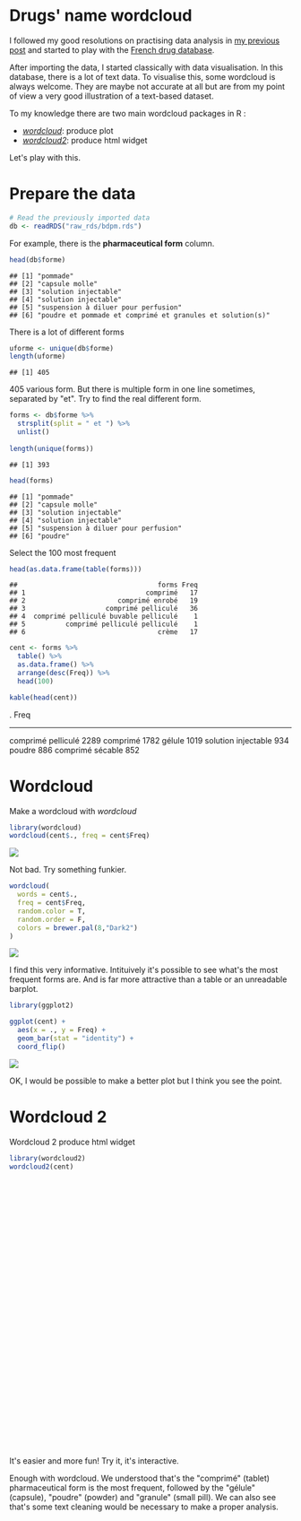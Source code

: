 # Drugs' name wordcloud



I followed my good resolutions on practising data analysis in [my previous post](http://blog.jom.link/data_science_pet_project.html) and started to play with the [French drug database](https://github.com/jomuller/explore_drug_database).

After importing the data, I started classically with data visualisation. In this database, there is a lot of text data. To visualise this, some wordcloud is always welcome. They are maybe not accurate at all but are from my point of view a very good illustration of a text-based dataset.

To my knowledge there are two main wordcloud packages in R :

- [*wordcloud*](https://cran.rstudio.com/web/packages/wordcloud/index.html): produce plot
- [*wordcloud2*](https://cran.rstudio.com/web/packages/wordcloud2/index.html): produce html widget

Let's play with this.

# Prepare the data


```r
# Read the previously imported data
db <- readRDS("raw_rds/bdpm.rds")
```

For example, there is the **pharmaceutical form** column.


```r
head(db$forme)
```

```
## [1] "pommade"                                                 
## [2] "capsule molle"                                           
## [3] "solution injectable"                                     
## [4] "solution injectable"                                     
## [5] "suspension à diluer pour perfusion"                      
## [6] "poudre et pommade et comprimé et granules et solution(s)"
```

There is a lot of different forms


```r
uforme <- unique(db$forme)
length(uforme)
```

```
## [1] 405
```

405 various form. But there is multiple form in one line sometimes, separated by "et". Try to find the real different form.


```r
forms <- db$forme %>%
  strsplit(split = " et ") %>%
  unlist() 
  
length(unique(forms))  
```

```
## [1] 393
```

```r
head(forms)
```

```
## [1] "pommade"                           
## [2] "capsule molle"                     
## [3] "solution injectable"               
## [4] "solution injectable"               
## [5] "suspension à diluer pour perfusion"
## [6] "poudre"
```

Select the 100 most frequent


```r
head(as.data.frame(table(forms)))
```

```
##                                   forms Freq
## 1                              comprimé   17
## 2                       comprimé enrobé   19
## 3                    comprimé pelliculé   36
## 4  comprimé pelliculé buvable pelliculé    1
## 5          comprimé pelliculé pelliculé    1
## 6                                 crème   17
```

```r
cent <- forms %>%
  table() %>%
  as.data.frame() %>%
  arrange(desc(Freq)) %>%
  head(100)

kable(head(cent))
```



.                      Freq
--------------------  -----
comprimé pelliculé     2289
comprimé               1782
gélule                 1019
solution injectable     934
poudre                  886
comprimé sécable        852

# Wordcloud

Make a wordcloud with *wordcloud*


```r
library(wordcloud)
wordcloud(cent$., freq = cent$Freq)
```

![](/assets/2016-12-27-Drug_wordcloud_files/figure-html/unnamed-chunk-6-1.png)<!-- -->

Not bad. Try something funkier.


```r
wordcloud(
  words = cent$., 
  freq = cent$Freq, 
  random.color = T, 
  random.order = F, 
  colors = brewer.pal(8,"Dark2")
)
```

![](/assets/2016-12-27-Drug_wordcloud_files/figure-html/unnamed-chunk-7-1.png)<!-- -->

I find this very informative. Intituively it's possible to see what's the most frequent forms are. And is far more attractive than a table or an unreadable barplot.


```r
library(ggplot2)

ggplot(cent) +
  aes(x = ., y = Freq) +
  geom_bar(stat = "identity") +
  coord_flip()
```

![](/assets/2016-12-27-Drug_wordcloud_files/figure-html/unnamed-chunk-8-1.png)<!-- -->

OK, I would be possible to make a better plot but I think you see the point.

# Wordcloud 2

Wordcloud 2 produce html widget


```r
library(wordcloud2)
wordcloud2(cent)
```

<!--html_preserve--><div id="htmlwidget-ddabb23c8052f6c567e9" style="width:672px;height:480px;" class="wordcloud2 html-widget"></div>
<script type="application/json" data-for="htmlwidget-ddabb23c8052f6c567e9">{"x":{"word":["comprimé pelliculé","comprimé","gélule","solution injectable","poudre","comprimé sécable","comprimé pelliculé sécable","granules","pommade","solution(s)","solution buvable","solution pour perfusion","comprimé enrobé"," solvant pour solution injectable","gélule à libération prolongée","comprimé orodispersible","solution à diluer pour perfusion","crème","poudre pour solution injectable","gélule gastro-résistant(e)","poudre pour suspension buvable","gel","comprimé gastro-résistant(e)","collyre en solution","dispositif","comprimé à libération prolongée","sirop","solution pour application","comprimé pelliculé à libération prolongée","solution","comprimé effervescent(e)"," solution en gouttes en gouttes","poudre pour solution pour perfusion","poudre pour solution buvable","suspension injectable","suppositoire","capsule molle","suspension buvable","collyre","solution injectable pour perfusion","comprimé à croquer","comprimé dispersible","solution pour pulvérisation","solution buvable en gouttes","comprimé quadrisécable","comprimé à sucer","gaz pour inhalation","comprimé effervescent(e) sécable","lyophilisat","granulés pour solution buvable","poudre pour solution à diluer pour perfusion"," poudre","pastille"," comprimé pelliculé","poudre pour solution injectable ou pour perfusion","solution pour inhalation par nébuliseur","poudre pour inhalation","granulés","granulés pour suspension buvable","gel pour application","solution injectable pour usage dentaire","solution pour bain de bouche","solution pour inhalation","vernis à ongles médicamenteux(se)","comprimé à libération modifiée"," solution pour perfusion","comprimé pelliculé sécable à libération prolongée","solution buvable gouttes","solution injectable ou pour perfusion","solution pour dialyse péritonéale"," solution pour usage parentéral"," solvant pour suspension injectable à libération prolongée","comprimé dispersible sécable","comprimé enrobé à libération prolongée","suspension pour inhalation par nébuliseur"," comprimé enrobé","poudre pour application","suspension pour pulvérisation","comprimé dispersible ou à croquer","comprimé pelliculé à libération modifiée","gomme à mâcher médicamenteux(se)","poudre pour inhalation en gélule"," comprimé"," crème"," solution pour dialyse péritonéale"," solvant pour suspension injectable","émulsion pour perfusion","comprimé enrobé gastro-résistant(e)","comprimé sécable à libération prolongée"," solution","capsule","collutoire","solution pour usage dentaire"," solvant pour solution pour perfusion","lyophilisat pour usage parentéral","poudre pour solution injectable pour perfusion"," solvant pour solution injectable ou pour perfusion","émulsion pour application","ovule à libération prolongée","ovule"],"freq":[2289,1782,1019,934,886,852,764,654,586,506,302,277,257,235,216,197,191,185,185,171,167,160,153,148,147,142,133,123,116,116,112,104,103,95,87,85,84,77,75,67,62,60,51,48,47,44,44,41,40,39,38,37,37,36,36,35,33,32,32,31,30,29,27,27,26,25,22,22,22,22,21,21,21,21,20,19,19,19,18,18,18,18,17,17,17,17,17,16,16,15,15,15,15,14,14,14,13,13,13,12],"fontFamily":"Segoe UI","fontWeight":"bold","color":"random-dark","minSize":0,"weightFactor":0.0786369593709043,"backgroundColor":"white","gridSize":0,"minRotation":-0.785398163397448,"maxRotation":0.785398163397448,"shuffle":true,"rotateRatio":0.4,"shape":"circle","ellipticity":0.65,"figBase64":null,"hover":null},"evals":[],"jsHooks":[]}</script><!--/html_preserve-->

It's easier and more fun! Try it, it's interactive.

Enough with wordcloud. We understood that's the "comprimé" (tablet) pharmaceutical form is the most frequent, followed by the "gélule" (capsule), "poudre" (powder) and "granule" (small pill). We can also see that's some text cleaning would be necessary to make a proper analysis.

